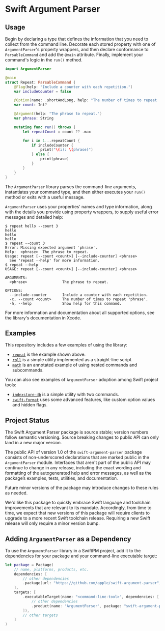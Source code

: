 # Swift Argument Parser

## Usage

Begin by declaring a type that defines the information
that you need to collect from the command line.
Decorate each stored property with one of `ArgumentParser`'s property wrappers,
and then declare conformance to `ParsableCommand` and add the `@main` attribute.
Finally, implement your command's logic in the `run()` method.

```swift
import ArgumentParser

@main
struct Repeat: ParsableCommand {
    @Flag(help: "Include a counter with each repetition.")
    var includeCounter = false

    @Option(name: .shortAndLong, help: "The number of times to repeat 'phrase'.")
    var count: Int?

    @Argument(help: "The phrase to repeat.")
    var phrase: String

    mutating func run() throws {
        let repeatCount = count ?? .max

        for i in 1...repeatCount {
            if includeCounter {
                print("\(i): \(phrase)")
            } else {
                print(phrase)
            }
        }
    }
}
```

The `ArgumentParser` library parses the command-line arguments,
instantiates your command type, and then either executes your `run()` method
or exits with a useful message.

`ArgumentParser` uses your properties' names and type information,
along with the details you provide using property wrappers,
to supply useful error messages and detailed help:

```
$ repeat hello --count 3
hello
hello
hello
$ repeat --count 3
Error: Missing expected argument 'phrase'.
Help:  <phrase>  The phrase to repeat.
Usage: repeat [--count <count>] [--include-counter] <phrase>
  See 'repeat --help' for more information.
$ repeat --help
USAGE: repeat [--count <count>] [--include-counter] <phrase>

ARGUMENTS:
  <phrase>                The phrase to repeat.

OPTIONS:
  --include-counter       Include a counter with each repetition.
  -c, --count <count>     The number of times to repeat 'phrase'.
  -h, --help              Show help for this command.
```

For more information and documentation about all supported options, 
see the library's documentation in Xcode.

## Examples

This repository includes a few examples of using the library:

- [`repeat`](Examples/repeat/main.swift) is the example shown above.
- [`roll`](Examples/roll/main.swift) is a simple utility implemented as a straight-line script.
- [`math`](Examples/math/main.swift) is an annotated example of using nested commands and subcommands.

You can also see examples of `ArgumentParser` adoption among Swift project tools:

- [`indexstore-db`](https://github.com/apple/indexstore-db/pull/72) is a simple utility with two commands.
- [`swift-format`](https://github.com/apple/swift-format/pull/154) uses some advanced features, like custom option values and hidden flags.

## Project Status

The Swift Argument Parser package is source stable;
version numbers follow semantic versioning.
Source breaking changes to public API can only land in a new major version.

The public API of version 1.0 of the `swift-argument-parser` package
consists of non-underscored declarations that are marked public in the `ArgumentParser` module.
Interfaces that aren't part of the public API may continue to change in any release,
including the exact wording and formatting of the autogenerated help and error messages,
as well as the package’s examples, tests, utilities, and documentation. 

Future minor versions of the package may introduce changes to these rules as needed.

We'd like this package to quickly embrace Swift language and toolchain improvements that are relevant to its mandate.
Accordingly, from time to time,
we expect that new versions of this package will require clients to upgrade to a more recent Swift toolchain release.
Requiring a new Swift release will only require a minor version bump.

## Adding `ArgumentParser` as a Dependency

To use the `ArgumentParser` library in a SwiftPM project, 
add it to the dependencies for your package and your command-line executable target:

```swift
let package = Package(
    // name, platforms, products, etc.
    dependencies: [
        // other dependencies
        .package(url: "https://github.com/apple/swift-argument-parser", from: "1.0.0"),
    ],
    targets: [
        .executableTarget(name: "<command-line-tool>", dependencies: [
            // other dependencies
            .product(name: "ArgumentParser", package: "swift-argument-parser"),
        ]),
        // other targets
    ]
)
```
